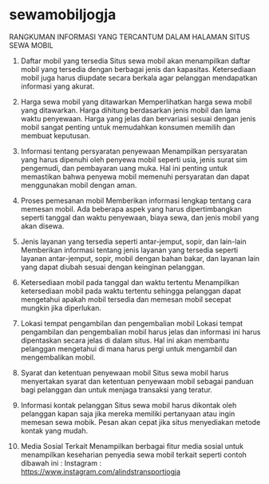 # sewamobiljogja
RANGKUMAN INFORMASI YANG TERCANTUM DALAM HALAMAN SITUS SEWA MOBIL

1. Daftar mobil yang tersedia
Situs sewa mobil akan menampilkan daftar mobil yang tersedia dengan berbagai jenis dan kapasitas. Ketersediaan mobil juga harus diupdate secara berkala agar pelanggan mendapatkan informasi yang akurat.

2. Harga sewa mobil yang ditawarkan
Memperlihatkan harga sewa mobil yang ditawarkan. Harga dihitung berdasarkan jenis mobil dan lama waktu penyewaan. Harga yang jelas dan bervariasi sesuai dengan jenis mobil sangat penting untuk memudahkan konsumen memilih dan membuat keputusan.

3. Informasi tentang persyaratan penyewaan
Menampilkan persyaratan yang harus dipenuhi oleh penyewa mobil seperti usia, jenis surat sim pengemudi, dan pembayaran uang muka. Hal ini penting untuk memastikan bahwa penyewa mobil memenuhi persyaratan dan dapat menggunakan mobil dengan aman.

4. Proses pemesanan mobil
Memberikan informasi lengkap tentang cara memesan mobil. Ada beberapa aspek yang harus dipertimbangkan seperti tanggal dan waktu penyewaan, biaya sewa, dan jenis mobil yang akan disewa.

5. Jenis layanan yang tersedia seperti antar-jemput, sopir, dan lain-lain
Memberikan informasi tentang jenis layanan yang tersedia seperti layanan antar-jemput, sopir, mobil dengan bahan bakar, dan layanan lain yang dapat diubah sesuai dengan keinginan pelanggan.

6. Ketersediaan mobil pada tanggal dan waktu tertentu
Menampilkan ketersediaan mobil pada waktu tertentu sehingga pelanggan dapat mengetahui apakah mobil tersedia dan memesan mobil secepat mungkin jika diperlukan.

7. Lokasi tempat pengambilan dan pengembalian mobil
Lokasi tempat pengambilan dan pengembalian mobil harus jelas dan informasi ini harus dipentaskan secara jelas di dalam situs. Hal ini akan membantu pelanggan mengetahui di mana harus pergi untuk mengambil dan mengembalikan mobil.

8. Syarat dan ketentuan penyewaan mobil
Situs sewa mobil harus menyertakan syarat dan ketentuan penyewaan mobil sebagai panduan bagi pelanggan dan untuk menjaga transaksi yang teratur.

9. Informasi kontak pelanggan
Situs sewa mobil harus dikontak oleh pelanggan kapan saja jika mereka memiliki pertanyaan atau ingin memesan sewa mobik. Pesan akan cepat jika situs menyediakan metode kontak yang mudah.

10. Media Sosial Terkait 
Menampilkan berbagai fitur media sosial untuk menampilkan keseharian penyedia sewa mobil terkait seperti contoh dibawah ini :
Instagram : https://www.instagram.com/alindstransportjogja

